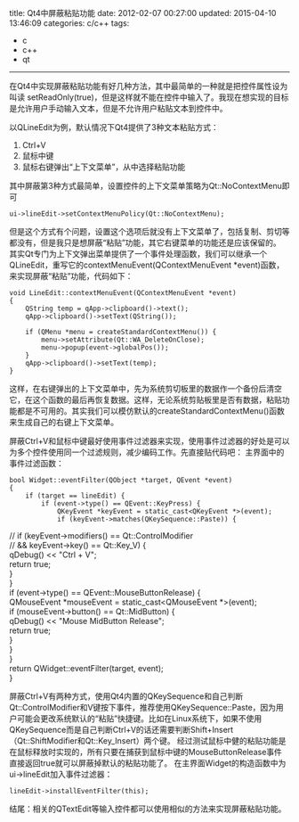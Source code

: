 title: Qt4中屏蔽粘贴功能
date: 2012-02-07 00:27:00
updated: 2015-04-10 13:46:09
categories: c/c++
tags:
- c
- c++
- qt
---
在Qt4中实现屏蔽粘贴功能有好几种方法，其中最简单的一种就是把控件属性设为叫读 setReadOnly(true)，但是这样就不能在控件中输入了。我现在想实现的目标是允许用户手动输入文本，但是不允许用户粘贴文本到控件中。
 
以QLineEdit为例，默认情况下Qt4提供了3种文本粘贴方式：

1. Ctrl+V
2. 鼠标中键
3. 鼠标右键弹出“上下文菜单”，从中选择粘贴功能
 
其中屏蔽第3种方式最简单，设置控件的上下文菜单策略为Qt::NoContextMenu即可

    ui->lineEdit->setContextMenuPolicy(Qt::NoContextMenu);

但是这个方式有个问题，设置这个选项后就没有上下文菜单了，包括复制、剪切等都没有，但是我只是想屏蔽“粘贴”功能，其它右键菜单的功能还是应该保留的。
其实Qt专门为上下文弹出菜单提供了一个事件处理函数，我们可以继承一个QLineEdit，重写它的contextMenuEvent(QContextMenuEvent *event)函数，来实现屏蔽“粘贴”功能，代码如下：

    void LineEdit::contextMenuEvent(QContextMenuEvent *event)  
    {  
        QString temp = qApp->clipboard()->text();  
        qApp->clipboard()->setText(QString());  
      
        if (QMenu *menu = createStandardContextMenu()) {  
            menu->setAttribute(Qt::WA_DeleteOnClose);  
            menu->popup(event->globalPos());  
        }  
        qApp->clipboard()->setText(temp);  
    }  

这样，在右键弹出的上下文菜单中，先为系统剪切板里的数据作一个备份后清空它，在这个函数的最后再恢复数据。这样，无论系统剪贴板里是否有数据，粘贴功能都是不可用的。其实我们可以模仿默认的createStandardContextMenu()函数来生成自己的右键上下文菜单。
 
屏蔽Ctrl+V和鼠标中键最好使用事件过滤器来实现，使用事件过滤器的好处是可以为多个控件使用同一个过滤规则，减少编码工作。先直接贴代码吧：
主界面中的事件过滤函数：

    bool Widget::eventFilter(QObject *target, QEvent *event)  
    {  
        if (target == lineEdit) {  
            if (event->type() == QEvent::KeyPress) {  
                QKeyEvent *keyEvent = static_cast<QKeyEvent *>(event);  
                if (keyEvent->matches(QKeySequence::Paste)) {  
//              if (keyEvent->modifiers() == Qt::ControlModifier  
//                  && keyEvent->key() == Qt::Key_V) {  
                    qDebug() << "Ctrl + V";  
                    return true;  
                }  
            }  
            if (event->type() == QEvent::MouseButtonRelease) {  
                QMouseEvent *mouseEvent = static_cast<QMouseEvent *>(event);  
                if (mouseEvent->button() == Qt::MidButton) {  
                    qDebug() << "Mouse MidButton Release";  
                    return true;  
                }  
            }  
        }  
        return QWidget::eventFilter(target, event);  
    }

屏蔽Ctrl+V有两种方式，使用Qt4内置的QKeySequence和自己判断Qt::ControlModifier和V键按下事件，推荐使用QKeySequence::Paste，因为用户可能会更改系统默认的“粘贴”快捷键。比如在Linux系统下，如果不使用QKeySequence而是自己判断Ctrl+V的话还需要判断Shift+Insert（Qt::ShiftModifier和Qt::Key_Insert）两个键。
经过测试鼠标中健的粘贴功能是在鼠标释放时实现的，所有只要在捕获到鼠标中键的MouseButtonRelease事件直接返回true就可以屏蔽掉默认的粘贴功能了。
在主界面Widget的构造函数中为ui->lineEdit加入事件过滤器：

    lineEdit->installEventFilter(this); 

结尾：相关的QTextEdit等输入控件都可以使用相似的方法来实现屏蔽粘贴功能。 

